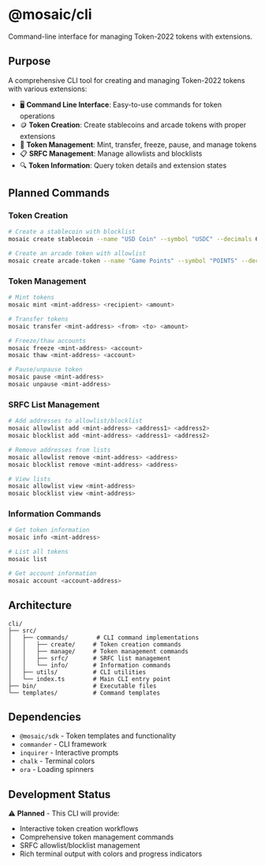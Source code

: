 # @mosaic/cli

Command-line interface for managing Token-2022 tokens with extensions.

## Purpose

A comprehensive CLI tool for creating and managing Token-2022 tokens with various extensions:

- 🖥️ **Command Line Interface**: Easy-to-use commands for token operations
- 🪙 **Token Creation**: Create stablecoins and arcade tokens with proper extensions
- 🔧 **Token Management**: Mint, transfer, freeze, pause, and manage tokens
- 📋 **SRFC Management**: Manage allowlists and blocklists
- 🔍 **Token Information**: Query token details and extension states

## Planned Commands

### Token Creation

```bash
# Create a stablecoin with blocklist
mosaic create stablecoin --name "USD Coin" --symbol "USDC" --decimals 6

# Create an arcade token with allowlist
mosaic create arcade-token --name "Game Points" --symbol "POINTS" --decimals 0
```

### Token Management

```bash
# Mint tokens
mosaic mint <mint-address> <recipient> <amount>

# Transfer tokens
mosaic transfer <mint-address> <from> <to> <amount>

# Freeze/thaw accounts
mosaic freeze <mint-address> <account>
mosaic thaw <mint-address> <account>

# Pause/unpause token
mosaic pause <mint-address>
mosaic unpause <mint-address>
```

### SRFC List Management

```bash
# Add addresses to allowlist/blocklist
mosaic allowlist add <mint-address> <address1> <address2>
mosaic blocklist add <mint-address> <address1> <address2>

# Remove addresses from lists
mosaic allowlist remove <mint-address> <address>
mosaic blocklist remove <mint-address> <address>

# View lists
mosaic allowlist view <mint-address>
mosaic blocklist view <mint-address>
```

### Information Commands

```bash
# Get token information
mosaic info <mint-address>

# List all tokens
mosaic list

# Get account information
mosaic account <account-address>
```

## Architecture

```
cli/
├── src/
│   ├── commands/        # CLI command implementations
│   │   ├── create/     # Token creation commands
│   │   ├── manage/     # Token management commands
│   │   ├── srfc/       # SRFC list management
│   │   └── info/       # Information commands
│   ├── utils/          # CLI utilities
│   └── index.ts        # Main CLI entry point
├── bin/                # Executable files
└── templates/          # Command templates
```

## Dependencies

- `@mosaic/sdk` - Token templates and functionality
- `commander` - CLI framework
- `inquirer` - Interactive prompts
- `chalk` - Terminal colors
- `ora` - Loading spinners

## Development Status

⚠️ **Planned** - This CLI will provide:

- Interactive token creation workflows
- Comprehensive token management commands
- SRFC allowlist/blocklist management
- Rich terminal output with colors and progress indicators
